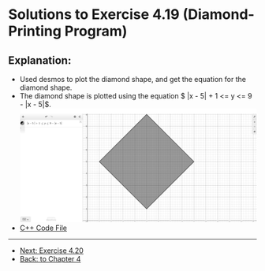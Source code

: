 # Solutions to Exercise 4.19 (Diamond-Printing Program)

## Explanation:

-   Used desmos to plot the diamond shape, and get the equation for the diamond shape.
-   The diamond shape is plotted using the equation $ |x - 5| + 1 <= y <= 9 - |x - 5|$.
    ![Getting Started](./assets/diamond.png)
-   [C++ Code File](e04_19.cpp)

---

-   [Next: Exercise 4.20](04_20.md)
-   [Back: to Chapter 4](README.md)
